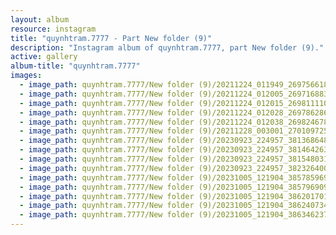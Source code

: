 ```yaml
---
layout: album
resource: instagram
title: "quynhtram.7777 - Part New folder (9)"
description: "Instagram album of quynhtram.7777, part New folder (9)."
active: gallery
album-title: "quynhtram.7777"
images:
  - image_path: quynhtram.7777/New folder (9)/20211224_011949_269756618_1035519190361875_6848290708645873794_n.jpg
  - image_path: quynhtram.7777/New folder (9)/20211224_012005_269716883_113477734388836_5887169680085301458_n.jpg
  - image_path: quynhtram.7777/New folder (9)/20211224_012015_269811110_955914735016709_7511028526989966650_n.jpg
  - image_path: quynhtram.7777/New folder (9)/20211224_012028_269786286_938799676741730_7357479853787380762_n.jpg
  - image_path: quynhtram.7777/New folder (9)/20211224_012038_269824678_1360011071096248_1941512382843596300_n.jpg
  - image_path: quynhtram.7777/New folder (9)/20211228_003001_270109725_239847451613428_8877308688361073986_n.jpg
  - image_path: quynhtram.7777/New folder (9)/20230923_224957_381368648_819944069812335_254799185746444048_n.jpg
  - image_path: quynhtram.7777/New folder (9)/20230923_224957_381464263_330314396186635_2314472260462168825_n.jpg
  - image_path: quynhtram.7777/New folder (9)/20230923_224957_381548031_2617443168423522_1837788208800013870_n.jpg
  - image_path: quynhtram.7777/New folder (9)/20230923_224957_382326400_847121743389399_3458487222911003552_n.jpg
  - image_path: quynhtram.7777/New folder (9)/20231005_121904_385785969_1694427737720827_6991192856947019225_n.jpg
  - image_path: quynhtram.7777/New folder (9)/20231005_121904_385796909_3300828203540384_6163260523012739302_n.jpg
  - image_path: quynhtram.7777/New folder (9)/20231005_121904_386201701_178223391924627_8756584447631019043_n.jpg
  - image_path: quynhtram.7777/New folder (9)/20231005_121904_386240734_708083014560550_6012881795603970255_n.jpg
  - image_path: quynhtram.7777/New folder (9)/20231005_121904_386346237_706960190766026_6756284161438491083_n.jpg
---
```


